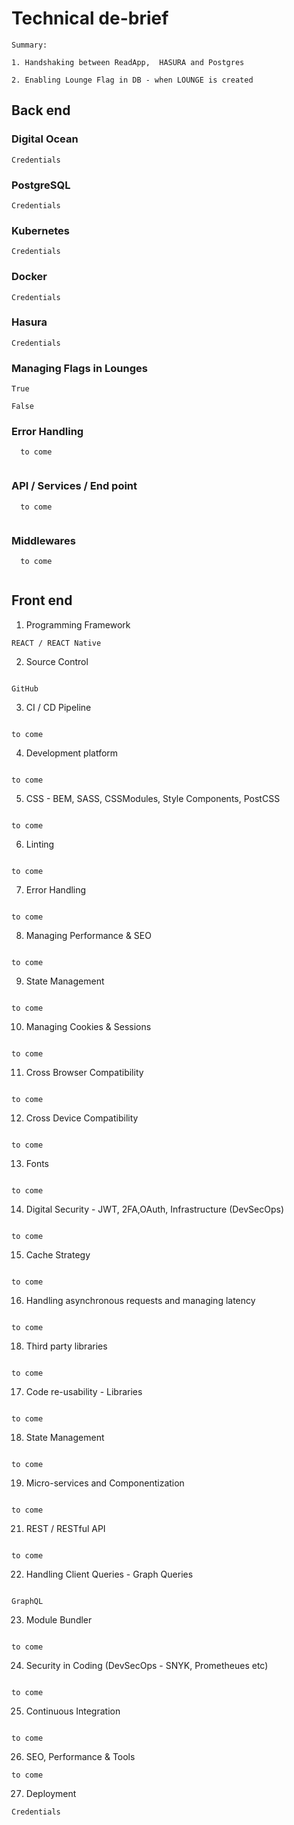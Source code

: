 # Technical de-brief

```
Summary:  

1. Handshaking between ReadApp,  HASURA and Postgres

2. Enabling Lounge Flag in DB - when LOUNGE is created

```

## Back end



### Digital Ocean


```
Credentials

```



### PostgreSQL


```
Credentials

```


### Kubernetes

```
Credentials

```

### Docker


```
Credentials

```

### Hasura


```
Credentials

```
### Managing Flags in Lounges

```
True

False

```

### Error Handling

```
  to come
  
```

### API / Services / End point

```
  to come
  
```

### Middlewares

```
  to come
  
```

## Front end


1.  Programming Framework 

```
REACT / REACT Native

```

2.  Source Control 

```

GitHub

```

3.  CI / CD  Pipeline  

```

to come

```

4.  Development platform

```

to come

```

5.  CSS - BEM, SASS, CSSModules, Style Components, PostCSS

```

to come

```

6.  Linting

```

to come

```

7.  Error Handling  

```

to come

```



8.  Managing Performance & SEO 

```

to come

```

9. State Management


```

to come

```

10. Managing Cookies & Sessions

```

to come

```

11. Cross Browser Compatibility

```

to come

```


12. Cross Device Compatibility

```

to come

```

13. Fonts

```

to come

```

14. Digital Security - JWT, 2FA,OAuth, Infrastructure (DevSecOps)

```

to come

```

15. Cache Strategy

```

to come

```

16. Handling asynchronous requests and managing latency 

```

to come

```

18. Third party libraries

```

to come

```

17. Code re-usability - Libraries

```

to come

```

18. State Management 

```

to come

```


19. Micro-services and Componentization

```

to come

```

21. REST / RESTful API 

```

to come

```

22. Handling Client Queries - Graph Queries

```

GraphQL

```

23. Module Bundler 

```

to come

```

24. Security in Coding (DevSecOps - SNYK, Prometheues etc)
 
```

to come

```


25. Continuous Integration

```

to come

```

26. SEO, Performance & Tools 

```
to come

```

27.  Deployment

```
Credentials

```
